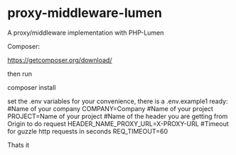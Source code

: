 # proxy-middleware-lumen
A proxy/middleware implementation with PHP-Lumen


Composer:

https://getcomposer.org/download/
 
then run 

composer install

set the .env variables for your convenience, there is a .env.example1 ready:
#Name of your company
COMPANY=Company
#Name of your project
PROJECT=Name of your project
#Name of the header you are getting from Origin to do request
HEADER_NAME_PROXY_URL=X-PROXY-URL
#Timeout for guzzle http requests in seconds
REQ_TIMEOUT=60

Thats it
